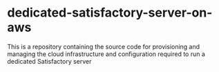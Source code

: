 # dedicated-satisfactory-server-on-aws
This is a repository containing the source code for provisioning and managing the cloud infrastructure and configuration required to run a dedicated Satisfactory server

